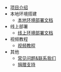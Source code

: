 - [项目介绍](README.md)
- 本地环境搭建
  - [本地环境部署文档](part1/本地环境部署文档.md)
- 线上部署
  - [线上环境部署文档](part2/release_1.1.x线上环境部署)
- 视频教程
  - [视频教程](common/course.md)
- 其他
  - [常见问题&联系我们](common/problems.md)
  - [捐赠支持](common/sponsor.md)